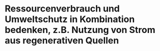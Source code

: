# Ressourcenverbrauch und Umweltschutz in Kombination bedenken, z.B. Nutzung von Strom aus regenerativen Quellen

